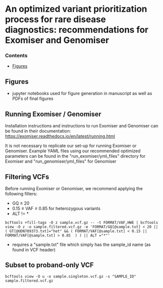 # An optimized variant prioritization process for rare disease diagnostics: recommendations for Exomiser and Genomiser
### Contents
- [Figures](https://github.com/icooperstein/exomiser_optimization#figures)


## Figures
* jupyter notebooks used for figure generation in manuscript as well as PDFs of final figures


## Running Exomiser / Genomiser
Installation instructions and instructions to run Exomiser and Genomiser can be found in their documentation: https://exomiser.readthedocs.io/en/latest/running.html

It is not necessary to replicate our set-up for running Exomiser or Genomiser. Example YAML files using our recommended optimized parameters can be found in the "run_exomiser/yml_files" directory for Exomiser and "run_genomiser/yml_files" for Genomiser


## Filtering VCFs
Before running Exomiser or Genomiser, we recommend applying the following filters:
* GQ ≥ 20
* 0.15 ≤ VAF ≤ 0.85 for heterozygous variants
* ALT != *
```
bcftools +fill-tags -O z sample.vcf.gz -- -t FORMAT/VAF,HWE | bcftools view -O z -o sample.filtered.vcf.gz -e 'FORMAT/GQ[@sample.txt] < 20 || ( GT[@UDN789373.txt]="het" && ( FORMAT/VAF[@sample.txt] < 0.15 || FORMAT/VAF[@sample.txt] > 0.85  ) ) || ALT ="*"'

```

* requires a "sample.txt" file which simply has the sample_id name (as found in VCF header)


## Subset to proband-only VCF

```
bcftools view -O u -o sample.singleton.vcf.gz -s "SAMPLE_ID" sample.filtered.vcf.gz

```


